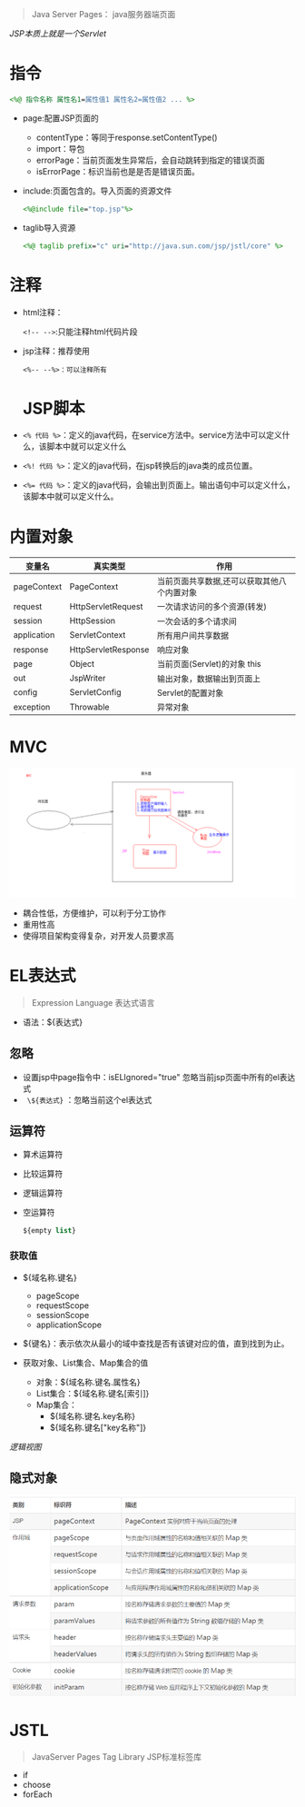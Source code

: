 > Java Server Pages： java服务器端页面

_JSP本质上就是一个Servlet_

# 指令

```jsp
<%@ 指令名称 属性名1=属性值1 属性名2=属性值2 ... %>
```

- page:配置JSP页面的

  - contentType：等同于response.setContentType()
  - import：导包
  - errorPage：当前页面发生异常后，会自动跳转到指定的错误页面
  - isErrorPage：标识当前也是是否是错误页面。

- include:页面包含的。导入页面的资源文件

  ```jsp
  <%@include file="top.jsp"%>
  ```

- taglib导入资源

  ```jsp
  <%@ taglib prefix="c" uri="http://java.sun.com/jsp/jstl/core" %>
  ```

# 注释

- html注释：

  `<!-- -->`:只能注释html代码片段

- jsp注释：推荐使用

  ```
  <%-- --%>：可以注释所有
  ```

  # JSP脚本

- `<% 代码 %>`：定义的java代码，在service方法中。service方法中可以定义什么，该脚本中就可以定义什么

- `<%! 代码 %>`：定义的java代码，在jsp转换后的java类的成员位置。

- `<%= 代码 %>`：定义的java代码，会输出到页面上。输出语句中可以定义什么，该脚本中就可以定义什么。

# 内置对象

变量名         | 真实类型                | 作用
----------- | ------------------- | ----------------------
pageContext | PageContext         | 当前页面共享数据,还可以获取其他八个内置对象
request     | HttpServletRequest  | 一次请求访问的多个资源(转发)
session     | HttpSession         | 一次会话的多个请求间
application | ServletContext      | 所有用户间共享数据
response    | HttpServletResponse | 响应对象
page        | Object              | 当前页面(Servlet)的对象 this
out         | JspWriter           | 输出对象，数据输出到页面上
config      | ServletConfig       | Servlet的配置对象
exception   | Throwable           | 异常对象

# MVC

![MVC开发模式](/assets/MVC开发模式.bmp)

- 耦合性低，方便维护，可以利于分工协作
- 重用性高
- 使得项目架构变得复杂，对开发人员要求高

# EL表达式

>Expression Language 表达式语言

- 语法：${表达式}

## 忽略

- 设置jsp中page指令中：isELIgnored="true" 忽略当前jsp页面中所有的el表达式
- ` \${表达式}` ：忽略当前这个el表达式

## 运算符

- 算术运算符
- 比较运算符
- 逻辑运算符
- 空运算符

    ```el
    ${empty list}
    ```
### 获取值

- ${域名称.键名}
  - pageScope
  - requestScope
  - sessionScope
  - applicationScope

- ${键名}：表示依次从最小的域中查找是否有该键对应的值，直到找到为止。

- 获取对象、List集合、Map集合的值
  - 对象：${域名称.键名.属性名}
  - List集合：${域名称.键名[索引]}
  - Map集合：
    - ${域名称.键名.key名称}
    - ${域名称.键名["key名称"]}

*逻辑视图*

## 隐式对象

![批注 2019-08-11 151212](/assets/批注%202019-08-11%20151212.png)

# JSTL

>JavaServer Pages Tag Library  JSP标准标签库

- if
- choose
- forEach




  



